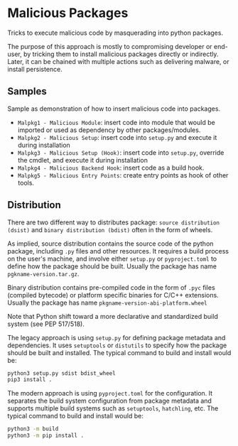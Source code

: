 # Malicious Packages

Tricks to execute malicious code by masquerading into python packages.

The purpose of this approach is mostly to compromising developer or end-user, by tricking them to install malicious packages directly or indirectly. Later, it can be chained with multiple actions such as delivering malware, or install persistence.

## Samples

Sample as demonstration of how to insert malicious code into packages.

- `Malpkg1 - Malicious Module`: insert code into module that would be imported or used as dependency by other packages/modules.
- `Malpkg2 - Malicious Setup`: insert code into `setup.py` and execute it during installation
- `Malpkg3 - Malicious Setup (Hook)`: insert code into `setup.py`, override the cmdlet, and execute it during installation
- `Malpkg4 - Malicious Backend Hook`: insert code as a build hook.
- `Malpkg5 - Malicious Entry Points`: create entry points as hook of other tools.

## Distribution

There are two different way to distributes package: `source distribution (dsist)` and `binary distribution (bdist)` often in the form of wheels. 

As implied, source distribution contains the source code of the python package, including `.py` files and other resources. It requires a build process on the user's machine, and involve either `setup.py` or `pyproject.toml` to define how the package should be built. Usually the package has name `pgkname-version.tar.gz`.

Binary distribution contains pre-compiled code in the form of `.pyc` files (compiled bytecode) or platform specific binaries for C/C++ extensions. Usually the package has name `pkgname-version-abi-platform.wheel`

Note that Python shift toward a more declarative and standardized build system (see PEP 517/518).

The legacy approach is using `setup.py` for defining package metadata and dependencies. It uses `setuptools` or `distutils` to specify how the package should be built and installed. The typical command to build and install would be:

```sh
python3 setup.py sdist bdist_wheel
pip3 install .
```

The modern approach is using `pyproject.toml` for the configuration. It separates the build system configuration from package metadata and supports multiple build systems such as `setuptools`, `hatchling`, etc. The typical command to build and install would be:

```sh
python3 -m build
python3 -m pip install .
```